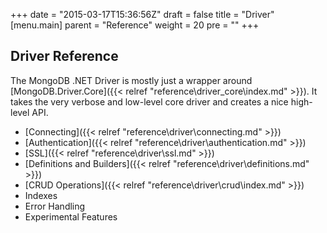 +++
date = "2015-03-17T15:36:56Z"
draft = false
title = "Driver"
[menu.main]
  parent = "Reference"
  weight = 20
  pre = "<i class='fa'></i>"
+++

## Driver Reference

The MongoDB .NET Driver is mostly just a wrapper around [MongoDB.Driver.Core]({{< relref "reference\driver_core\index.md" >}}). It takes the very verbose and low-level core driver and creates a nice high-level API.

- [Connecting]({{< relref "reference\driver\connecting.md" >}})
- [Authentication]({{< relref "reference\driver\authentication.md" >}})
- [SSL]({{< relref "reference\driver\ssl.md" >}})
- [Definitions and Builders]({{< relref "reference\driver\definitions.md" >}})
- [CRUD Operations]({{< relref "reference\driver\crud\index.md" >}})
- Indexes
- Error Handling
- Experimental Features